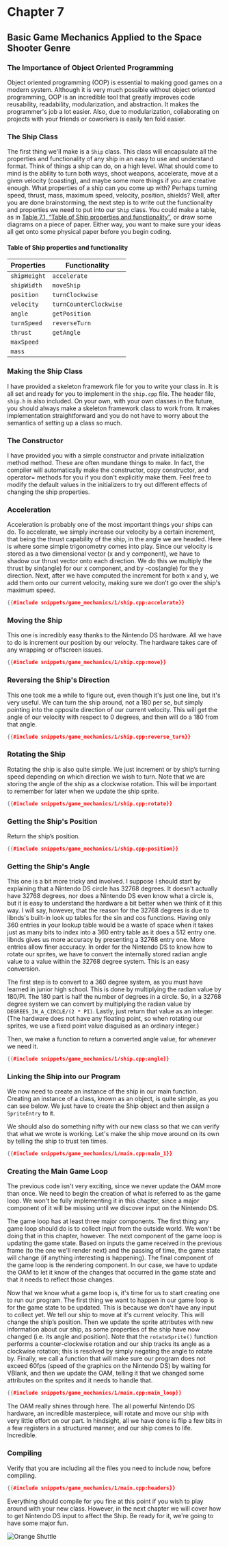 # Chapter 7
## Basic Game Mechanics Applied to the Space Shooter Genre

### The Importance of Object Oriented Programming

Object oriented programming (OOP) is essential to making good games on a modern
system. Although it is very much possible without object oriented programming,
OOP is an incredible tool that greatly improves code reusability, readability,
modularization, and abstraction. It makes the programmer's job a lot easier.
Also, due to modularization, collaborating on projects with your friends or
coworkers is easily ten fold easier.

### The Ship Class

The first thing we'll make is a `Ship` class. This class will encapsulate all
the properties and functionality of any ship in an easy to use and understand
format. Think of things a ship can do, on a high level. What should come to
mind is the ability to turn both ways, shoot weapons, accelerate, move at a
given velocity (coasting), and maybe some more things if you are creative
enough. What properties of a ship can you come up with? Perhaps turning speed,
thrust, mass, maximum speed, velocity, position, shields? Well, after you are
done brainstorming, the next step is to write out the functionality and
properties we need to put into our `Ship` class. You could make a table, as in
[Table 7.1, “Table of Ship properties and
functionality”](#ship_properties_and_functions), or draw some diagrams on a
piece of paper. Either way, you want to make sure your ideas all get onto some
physical paper before you begin coding.

<a name="ship_properties_and_functions"></a>

#### Table of Ship properties and functionality

| Properties | Functionality |
| ---------- | ------------- |
| `shipHeight` | `accelerate` |
| `shipWidth` | `moveShip` |
| `position` | `turnClockwise` |
| `velocity` | `turnCounterClockwise` |
| `angle` | `getPosition` |
| `turnSpeed` | `reverseTurn` |
| `thrust` | `getAngle` |
| `maxSpeed` | |
| `mass` | |

### Making the Ship Class

I have provided a skeleton framework file for you to write your class in. It is
all set and ready for you to implement in the `ship.cpp` file. The header file,
`ship.h` is also included. On your own, with your own classes in the future,
you should always make a skeleton framework class to work from. It makes
implementation straightforward and you do not have to worry about the semantics
of setting up a class so much.

### The Constructor

I have provided you with a simple constructor and private initialization method
method. These are often mundane things to make. In fact, the compiler will
automatically make the constructor, copy constructor, and operator= methods for
you if you don't explicitly make them. Feel free to modify the default values
in the initializers to try out different effects of changing the ship
properties.

### Acceleration

Acceleration is probably one of the most important things your ships can do. To
accelerate, we simply increase our velocity by a certain increment, that being
the thrust capability of the ship, in the angle we are headed. Here is where
some simple trigonometry comes into play. Since our velocity is stored as a two
dimensional vector (x and y component), we have to shadow our thrust vector
onto each direction. We do this we multiply the thrust by sin(angle) for our x
component, and by -cos(angle) for the y direction. Next, after we have computed
the increment for both x and y, we add them onto our current velocity, making
sure we don’t go over the ship's maximum speed.

```C++
{{#include snippets/game_mechanics/1/ship.cpp:accelerate}}
```

### Moving the Ship

This one is incredibly easy thanks to the Nintendo DS hardware. All we have to
do is increment our position by our velocity. The hardware takes care of any
wrapping or offscreen issues.

```C++
{{#include snippets/game_mechanics/1/ship.cpp:move}}
```

### Reversing the Ship's Direction

This one took me a while to figure out, even though it's just one line, but
it's very useful. We can turn the ship around, not a 180 per se, but simply
pointing into the opposite direction of our current velocity. This will get the
angle of our velocity with respect to 0 degrees, and then will do a 180 from
that angle.

```C++
{{#include snippets/game_mechanics/1/ship.cpp:reverse_turn}}
```

### Rotating the Ship

Rotating the ship is also quite simple. We just increment or by ship’s turning
speed depending on which direction we wish to turn. Note that we are storing
the angle of the ship as a clockwise rotation. This will be important to
remember for later when we update the ship sprite.

```C++
{{#include snippets/game_mechanics/1/ship.cpp:rotate}}
```

### Getting the Ship's Position

Return the ship’s position.

```C++
{{#include snippets/game_mechanics/1/ship.cpp:position}}
```

### Getting the Ship's Angle

This one is a bit more tricky and involved. I suppose I should start by
explaining that a Nintendo DS circle has 32768 degrees. It doesn't actually
have 32768 degrees, nor does a Nintendo DS even know what a circle is, but it
is easy to understand the hardware a bit better when we think of it this way. I
will say, however, that the reason for the 32768 degrees is due to libnds's
built-in look up tables for the sin and cos functions. Having only 360 entries
in your lookup table would be a waste of space when it takes just as many bits
to index into a 360 entry table as it does a 512 entry one. libnds gives us
more accuracy by presenting a 32768 entry one. More entries allow finer
accuracy. In order for the Nintendo DS to know how to rotate our sprites, we
have to convert the internally stored radian angle value to a value within the
32768 degree system. This is an easy conversion.

The first step is to convert to a 360 degree system, as you must have learned
in junior high school. This is done by multiplying the radian value by 180/PI.
The 180 part is half the number of degrees in a circle. So, in a 32768 degree
system we can convert by multiplying the radian value by
`DEGREES_IN_A_CIRCLE/(2 * PI)`. Lastly, just return that value as an integer.
(The hardware does not have any floating point, so when rotating our sprites,
we use a fixed point value disguised as an ordinary integer.)

Then, we make a function to return a converted angle value, for whenever we
need it.

```C++
{{#include snippets/game_mechanics/1/ship.cpp:angle}}
```

### Linking the Ship into our Program

We now need to create an instance of the ship in our main function. Creating an
instance of a class, known as an object, is quite simple, as you can see below.
We just have to create the Ship object and then assign a `SpriteEntry` to it.

We should also do something nifty with our new class so that we can verify that
what we wrote is working. Let's make the ship move around on its own by telling
the ship to trust ten times.

```C++
{{#include snippets/game_mechanics/1/main.cpp:main_1}}
```

### Creating the Main Game Loop

The previous code isn't very exciting, since we never update the OAM more than
once. We need to begin the creation of what is referred to as the game loop. We
won't be fully implementing it in this chapter, since a major component of it
will be missing until we discover input on the Nintendo DS.

The game loop has at least three major components. The first thing any game
loop should do is to collect input from the outside world. We won't be doing
that in this chapter, however. The next component of the game loop is updating
the game state. Based on inputs the game received in the previous frame (to the
one we'll render next) and the passing of time, the game state will change (if
anything interesting is happening). The final component of the game loop is the
rendering component. In our case, we have to update the OAM to let it know of
the changes that occurred in the game state and that it needs to reflect those
changes.

Now that we know what a game loop is, it's time for us to start creating one to
run our program. The first thing we want to happen in our game loop is for the
game state to be updated. This is because we don't have any input to collect
yet. We tell our ship to move at it's current velocity. This will change the
ship’s position. Then we update the sprite attributes with new information
about our ship, as some properties of the ship have now changed (i.e. its angle
and position). Note that the `rotateSprite()` function performs a
counter-clockwise rotation and our ship tracks its angle as a clockwise
rotation; this is resolved by simply negating the angle to rotate by. Finally,
we call a function that will make sure our program does not exceed 60fps (speed
of the graphics on the Nintendo DS) by waiting for VBlank, and then we update
the OAM, telling it that we changed some attributes on the sprites and it needs
to handle that.

```C++
{{#include snippets/game_mechanics/1/main.cpp:main_loop}}
```

The OAM really shines through here. The all powerful Nintendo DS hardware, an
incredible masterpiece, will rotate and move our ship with very little effort
on our part. In hindsight, all we have done is flip a few bits in a few
registers in a structured manner, and our ship comes to life. Incredible.

### Compiling

Verify that you are including all the files you need to include now, before
compiling.

```C++
{{#include snippets/game_mechanics/1/main.cpp:headers}}
```

Everything should compile for you fine at this point if you wish to play around
with your new class. However, in the next chapter we will cover how to get
Nintendo DS input to affect the Ship. Be ready for it, we're going to have some
major fun.

![Orange Shuttle](images/orange_shuttle.png)

